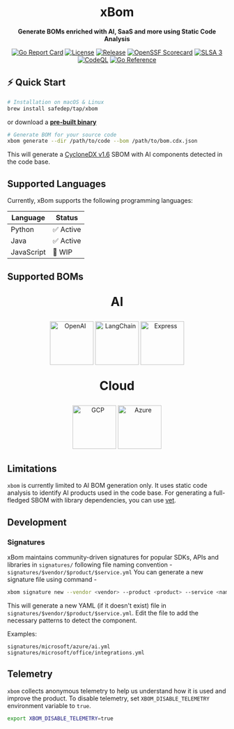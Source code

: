 <div align="center">
  <h1>xBom</h1>
  
  <p><strong>Generate BOMs enriched with AI, SaaS and more using Static Code Analysis</strong></p>
</div>

<div align="center">

[![Go Report Card](https://goreportcard.com/badge/github.com/safedep/xbom)](https://goreportcard.com/report/github.com/safedep/xbom)
[![License](https://img.shields.io/github/license/safedep/xbom)](https://github.com/safedep/xbom/blob/main/LICENSE)
[![Release](https://img.shields.io/github/v/release/safedep/xbom)](https://github.com/safedep/xbom/releases)
[![OpenSSF Scorecard](https://api.securityscorecards.dev/projects/github.com/safedep/xbom/badge)](https://api.securityscorecards.dev/projects/github.com/safedep/xbom)
[![SLSA 3](https://slsa.dev/images/gh-badge-level3.svg)](https://slsa.dev)
[![CodeQL](https://github.com/safedep/xbom/actions/workflows/codeql.yml/badge.svg?branch=main)](https://github.com/safedep/xbom/actions/workflows/codeql.yml)
[![Go Reference](https://pkg.go.dev/badge/github.com/safedep/xbom.svg)](https://pkg.go.dev/github.com/safedep/xbom)

</div>

## ⚡ Quick Start

```bash
# Installation on macOS & Linux
brew install safedep/tap/xbom
```

or download a **[pre-built binary](https://github.com/safedep/xbom/releases)**


```bash
# Generate BOM for your source code
xbom generate --dir /path/to/code --bom /path/to/bom.cdx.json
```

This will generate a [CycloneDX v1.6](https://cyclonedx.org/docs/1.6/json/) SBOM with AI components detected in the code base.

## Supported Languages
Currently, xBom supports the following programming languages:

| Language | Status |
|-----------|--------|
| Python      | ✅ Active |
| Java      | ✅ Active |
| JavaScript      | 🚧 WIP |

## Supported BOMs

<div align="center">
  <p align="center" style="font-size:2em;"><strong>AI</strong></p>
<p>
  <img src="https://cdn.prod.website-files.com/66cf2bfc3ed15b02da0ca770/66d07240057721394308addd_Logo%20(1).svg" alt="OpenAI" width="100"/>
  <img src="https://images.seeklogo.com/logo-png/61/1/langchain-icon-logo-png_seeklogo-611655.png" alt="LangChain" width="100"/>
  <img src="https://img.shields.io/badge/Express.js-404D59?style=for-the-badge&logo=express&logoColor=white" alt="Express" width="100"/>
</p>
</div>

<div align="center">
  <p align="center" style="font-size:2em;"><strong>Cloud</strong></p>
<p>
  <img src="https://pendulum-it.com/wp-content/uploads/2020/05/Google-Cloud-Platform-GCP-logo.png" alt="GCP" width="100"/>
  <img src="https://swimburger.net/media/fbqnp2ie/azure.svg" alt="Azure" width="100"/>
</p>
</div>


## Limitations

`xbom` is currently limited to AI BOM generation only. It uses static code analysis to identify AI products used in the code base. For generating a full-fledged SBOM with library dependencies, you can use [vet](https://github.com/safedep/vet).

## Development

### Signatures

xBom maintains community-driven signatures for popular SDKs, APIs and libraries in `signatures/` following file naming convention - `signatures/$vendor/$product/$service.yml` You can generate a new signature file using command -

```bash
xbom signature new --vendor <vendor> --product <product> --service <name>
```

This will generate a new YAML (if it doesn't exist) file in `signatures/$vendor/$product/$service.yml`. Edit the file to add the necessary patterns to detect the component.

Examples:

```
signatures/microsoft/azure/ai.yml
signatures/microsoft/office/integrations.yml
```

## Telemetry

`xbom` collects anonymous telemetry to help us understand how it is used and
improve the product. To disable telemetry, set `XBOM_DISABLE_TELEMETRY` environment
variable to `true`.

```bash
export XBOM_DISABLE_TELEMETRY=true
```
